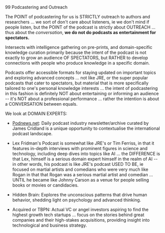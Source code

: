 99 Podcastering and Outreach

The POINT of podcastering for us is STRICTLY outreach to authors and researchers ... we sort of don't care about listeners, ie we don't mind if people listen, but the POINT of the podcast is strictly about OUTREACH ... thus about the *conversation*, **we do not do podcasts as entertainment for spectators.**

Intersects with intelligence gathering on pre-prints, and domain-specific knowledge curation primarily because the intent of the podcast is not exactly to grow an audience OF SPECTATORS, but RATHER to develop connections with people who produce knowledge in a specific domain.

Podcasts offer accessible formats for staying updated on important topics and exploring advanced concepts ... not like JRE, or the super popular podcasts that cater to spectators, but material that is more specifically tailored to one's personal knowledge interests ... the intent of podcastering in this fashion is definitely NOT about entertaining or informing an audience -- it's NOT about a professional performance ... rather the intention is about a CONVERSATION between equals.

We look at DOMAIN EXPERTS:

* [Podnews.net](https://podnews.net/archive): Daily podcast industry newsletter/archive curated by James Cridland is a unique opportunity to contextualise the international podcast landscape.

* Lex Fridman's Podcast is somewhat like JRE's or Tim Ferriss, in that it features in-depth interviews with prominent figures in science and technology, including deep dives into topics like AI ... the DIFFERENCE is that Lex, himself is a serious domain expert himself in the realm of AI -- in other words, his podcast is like JRE's podcast USED TO BE, ie focused on martial artists and comedians who were very much like Rogan in that that Rogan was a serious martial artist and comedian ... UNTIL he became like Johnny Carson as a venue for people selling books or movies or candidacies.

* Hidden Brain: Explores the unconscious patterns that drive human behavior, shedding light on psychology and advanced thinking.

* Acquired or TBPN: Actual VC or angel investors aspiring to find the highest growth tech startups ... focus on the stories behind great companies and their high-stakes acquisitions, providing insight into technological and business strategy.